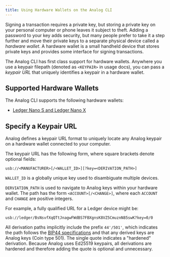 ```yaml
---
title: Using Hardware Wallets on the Analog CLI
---
```


Signing a transaction requires a private key, but storing a private
key on your personal computer or phone leaves it subject to theft.
Adding a password to your key adds security, but many people prefer
to take it a step further and move their private keys to a separate
physical device called a _hardware wallet_. A hardware wallet is a
small handheld device that stores private keys and provides some
interface for signing transactions.

The Analog CLI has first class support for hardware wallets. Anywhere
you use a keypair filepath (denoted as `<KEYPAIR>` in usage docs), you
can pass a _keypair URL_ that uniquely identifies a keypair in a
hardware wallet.

## Supported Hardware Wallets

The Analog CLI supports the following hardware wallets:

- [Ledger Nano S and Ledger Nano X](hardware-wallets/ledger.md)

## Specify a Keypair URL

Analog defines a keypair URL format to uniquely locate any Analog keypair on a
hardware wallet connected to your computer.

The keypair URL has the following form, where square brackets denote optional
fields:

```text
usb://<MANUFACTURER>[/<WALLET_ID>][?key=<DERIVATION_PATH>]
```

`WALLET_ID` is a globally unique key used to disambiguate multiple devices.

`DERVIATION_PATH` is used to navigate to Analog keys within your hardware wallet.
The path has the form `<ACCOUNT>[/<CHANGE>]`, where each `ACCOUNT` and `CHANGE`
are positive integers.

For example, a fully qualified URL for a Ledger device might be:

```text
usb://ledger/BsNsvfXqQTtJnagwFWdBS7FBXgnsK8VZ5CmuznN85swK?key=0/0
```

All derivation paths implicitly include the prefix `44'/501'`, which indicates
the path follows the [BIP44 specifications](https://github.com/bitcoin/bips/blob/master/bip-0044.mediawiki)
and that any derived keys are Analog keys (Coin type 501). The single quote
indicates a "hardened" derivation. Because Analog uses Ed25519 keypairs, all
derivations are hardened and therefore adding the quote is optional and
unnecessary.
